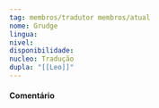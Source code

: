 ```yaml
---
tag: membros/tradutor membros/atual
nome: Grudge
lingua: 
nivel: 
disponibilidade:
nucleo: Tradução
dupla: "[[Leo]]"
---
```


#### Comentário
